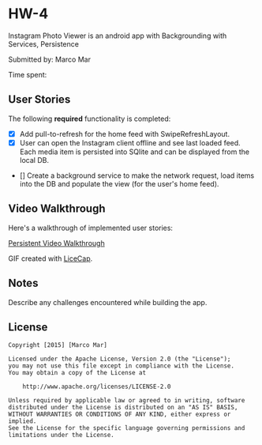 # HW-4

Instagram Photo Viewer is an android app with Backgrounding with Services, Persistence 

Submitted by: Marco Mar 

Time spent: 

## User Stories

The following **required** functionality is completed:

* [x] Add pull-to-refresh for the home feed with SwipeRefreshLayout.
* [x] User can open the Instagram client offline and see last loaded feed. Each media item is persisted into SQlite and can be displayed from the local DB.
* [] Create a background service to make the network request, load items into the DB and populate the view (for the user's home feed).


## Video Walkthrough 

Here's a walkthrough of implemented user stories:

<a href="https://drive.google.com/file/d/0B647qO1uSNe7UEZySDdnczd4SUU/view?usp=sharing" target="_blank">Persistent Video Walkthrough<a/>

GIF created with [LiceCap](http://www.cockos.com/licecap/).

## Notes

Describe any challenges encountered while building the app.

## License

    Copyright [2015] [Marco Mar]

    Licensed under the Apache License, Version 2.0 (the "License");
    you may not use this file except in compliance with the License.
    You may obtain a copy of the License at

        http://www.apache.org/licenses/LICENSE-2.0

    Unless required by applicable law or agreed to in writing, software
    distributed under the License is distributed on an "AS IS" BASIS,
    WITHOUT WARRANTIES OR CONDITIONS OF ANY KIND, either express or implied.
    See the License for the specific language governing permissions and
    limitations under the License.
